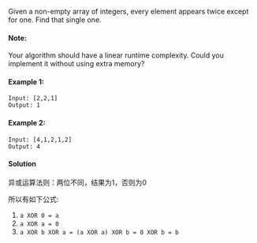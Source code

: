 Given a non-empty array of integers, every element appears twice except for one. Find that single one.

#### Note:

Your algorithm should have a linear runtime complexity. Could you implement it without using extra memory?

#### Example 1:
```
Input: [2,2,1]
Output: 1
```

#### Example 2:
```
Input: [4,1,2,1,2]
Output: 4
```

#### Solution
异或运算法则：两位不同，结果为1，否则为0

所以有如下公式:
1. `a XOR 0 = a`
2. `a XOR a = 0`
3. `a XOR b XOR a = (a XOR a) XOR b = 0 XOR b = b`